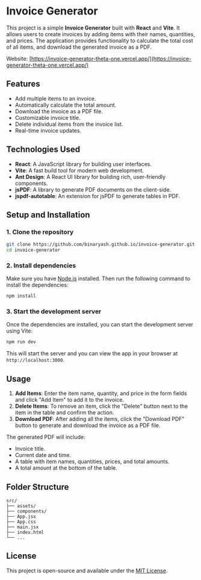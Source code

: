 # Invoice Generator

This project is a simple **Invoice Generator** built with **React** and **Vite**. It allows users to create invoices by adding items with their names, quantities, and prices. The application provides functionality to calculate the total cost of all items, and download the generated invoice as a PDF.

Website: [https://invoice-generator-theta-one.vercel.app/](https://invoice-generator-theta-one.vercel.app/)

## Features

- Add multiple items to an invoice.
- Automatically calculate the total amount.
- Download the invoice as a PDF file.
- Customizable invoice title.
- Delete individual items from the invoice list.
- Real-time invoice updates.

## Technologies Used

- **React**: A JavaScript library for building user interfaces.
- **Vite**: A fast build tool for modern web development.
- **Ant Design**: A React UI library for building rich, user-friendly components.
- **jsPDF**: A library to generate PDF documents on the client-side.
- **jspdf-autotable**: An extension for jsPDF to generate tables in PDF.

## Setup and Installation

### 1. Clone the repository

```bash
git clone https://github.com/binaryash.github.io/invoice-generator.git
cd invoice-generator
```

### 2. Install dependencies

Make sure you have [Node.js](https://nodejs.org/) installed. Then run the following command to install the dependencies:

```bash
npm install
```

### 3. Start the development server

Once the dependencies are installed, you can start the development server using Vite:

```bash
npm run dev
```

This will start the server and you can view the app in your browser at `http://localhost:3000`.

## Usage

1. **Add Items**: Enter the item name, quantity, and price in the form fields and click "Add Item" to add it to the invoice.
2. **Delete Items**: To remove an item, click the "Delete" button next to the item in the table and confirm the action.
3. **Download PDF**: After adding all the items, click the "Download PDF" button to generate and download the invoice as a PDF file.

The generated PDF will include:
- Invoice title.
- Current date and time.
- A table with item names, quantities, prices, and total amounts.
- A total amount at the bottom of the table.

## Folder Structure

```
src/
├── assets/      
├── components/       
├── App.jsx           
├── App.css           
├── main.jsx          
├── index.html        
└── ...
```

## License

This project is open-source and available under the [MIT License](LICENSE).
